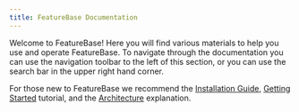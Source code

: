```yaml
---
title: FeatureBase Documentation
---
```


Welcome to FeatureBase! Here you will find various materials to help you use and operate FeatureBase. To navigate through the documentation you can use the navigation toolbar to the left of this section, or you can use the search bar in the upper right hand corner.

For those new to FeatureBase we recommend the [Installation Guide](/setting-up-featurebase/enterprise/installing-featurebase), [Getting Started](/quick-start-guide/enterprise) tutorial, and the [Architecture](/setting-up-featurebase/enterprise/architecture) explanation.

